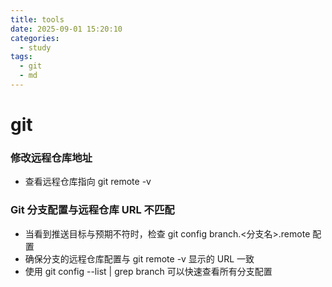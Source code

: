 ```yaml
---
title: tools
date: 2025-09-01 15:20:10
categories:
  - study
tags:
  - git
  - md
---
```

# git 
### 修改远程仓库地址
- 查看远程仓库指向
git remote -v

### Git 分支配置与远程仓库 URL 不匹配
- 当看到推送目标与预期不符时，检查 git config branch.<分支名>.remote 配置
- 确保分支的远程仓库配置与 git remote -v 显示的 URL 一致
- 使用 git config --list | grep branch 可以快速查看所有分支配置